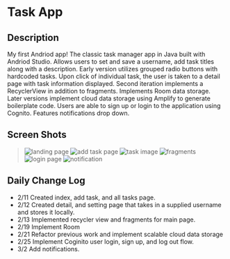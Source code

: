 # Task App

## Description
My first Andriod app! The classic task manager app in Java built with Andriod Studio.  Allows users to set and save a username, add task titles along with a description.  Early version utilizes grouped radio buttons with hardcoded tasks.  Upon click of individual task, the user is taken to a detail page with task information displayed.  Second iteration implements a RecyclerView in addition to fragments.  Implements Room data storage.  Later versions implement cloud data storage using Amplify to generate boilerplate code.  Users are able to sign up or login to the application using Cognito.  Features notifications drop down.

## Screen Shots
> ![landing page](assets/main.png)
> ![add task page](assets/addTask.png)
> ![task image](assets/allTasks.png)
> ![fragments](assets/fragments.png)
> ![login page](assets/login.png)
> ![notification](notification.png)
 
## Daily Change Log
- 2/11 Created index, add task, and all tasks page.
- 2/12 Created detail, and setting page that takes in a supplied username and stores it locally.
- 2/13 Implemented recycler view and fragments for main page.
- 2/19 Implement Room
- 2/21 Refactor previous work and implement scalable cloud data storage
- 2/25 Implement Coginito user login, sign up, and log out flow.
- 3/2 Add notifications.